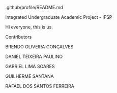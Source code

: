 .github/profile/README.md

Integrated Undergraduate Academic Project - IFSP

Hi everyone, this is us. 

Contributors

BRENDO OLIVEIRA GONÇALVES

DANIEL TEIXEIRA PAULINO

GABRIEL LIMA SOARES

GUILHERME SANTANA

RAFAEL DOS SANTOS FERREIRA
